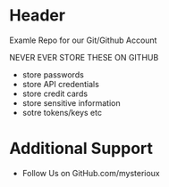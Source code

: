 # Header
Examle Repo for our Git/Github Account


NEVER EVER STORE THESE ON GITHUB

- store passwords
- store API credentials
- store credit cards
- store sensitive information
- sotre tokens/keys etc

# Additional Support
- Follow Us on GitHub.com/mysterioux

